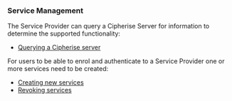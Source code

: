 ### Service Management

The Service Provider can query a Cipherise Server for information to determine 
the supported functionality:
 * [Querying a Cipherise server](#QueryCS)

For users to be able to enrol and authenticate to a Service Provider one or more 
services need to be created:
  * [Creating new services](#NewService)
  * [Revoking services](#RevokeService)
